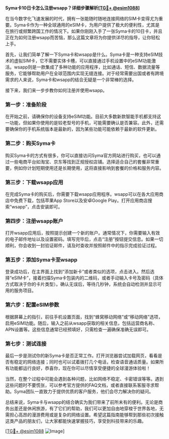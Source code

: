 **Syma卡10日卡怎么注册wsapp？详细步骤解析[[TG💪+ @esim1088](https://t.me/s/esim1088)]**

在当今数字化飞速发展的时代，拥有一张能随时随地连接网络的SIM卡变得尤为重要。Syma卡作为一种全球通用的eSIM卡，为用户提供了极大的便利性，尤其是在旅行或频繁跨国工作的情况下。如果你刚刚入手了一张Syma卡的10日卡，并且正在为如何注册wsapp而苦恼，那么这篇文章将为你提供详尽的指导，让你轻松上手。

首先，让我们简单了解一下Syma卡和wsapp是什么。Syma卡是一种支持eSIM技术的虚拟SIM卡，它不需要实体卡槽，可以直接通过手机设置中的eSIM功能激活。wsapp则是一款集成了多种功能的应用程序，比如通话、短信、数据流量等服务，它能够帮助用户在全球范围内实现无缝连接。对于经常需要出国或者有跨境需求的人来说，Syma卡和wsapp的结合无疑是一个非常棒的选择。

接下来，我们来一步步教你如何注册并使用wsapp。

### 第一步：准备阶段

在开始之前，请确保你的设备支持eSIM功能。目前大多数新款智能手机都支持这一功能，但如果你使用的是较老型号的手机，可能需要确认是否兼容。此外，还需要确保你的手机系统版本是最新的，因为某些功能可能依赖于最新的软件更新。

### 第二步：购买Syma卡

购买Syma卡的方式有很多，你可以直接访问Syma官方网站进行购买，也可以通过一些电商平台如淘宝、京东等找到正规授权店铺。选择适合自己的套餐非常重要，例如你计划短期使用还是长期使用，这将直接影响到套餐的价格和服务内容。

### 第三步：下载wsapp应用

在完成Syma卡的购买后，你需要下载wsapp应用程序。wsapp可以在各大应用商店中免费下载，包括苹果App Store以及安卓Google Play。打开应用商店搜索“wsapp”，点击安装即可。

### 第四步：注册wsapp账户

打开wsapp应用后，按照提示创建一个新的账户。通常情况下，你需要输入有效的电子邮件地址以及设置密码。填写完毕后，点击“注册”按钮提交信息。如果一切顺利，你会收到一封验证邮件，请及时查收并按照邮件中的指示完成验证过程。

### 第五步：添加Syma卡至wsapp

登录成功后，在主界面上找到“添加新卡”或者类似的选项，点击进入。然后选择“eSIM卡”，接着扫描Syma卡包装内的二维码，或者手动输入卡号及密码（具体方式取决于你的卡片类型）。确认无误后，等待几秒钟，系统会自动检测并显示可用的服务项目。

### 第六步：配置eSIM参数

根据屏幕上的指引，前往手机设置页面，找到“蜂窝移动网络”或“移动网络”选项，启用eSIM功能。随后，输入之前从wsapp获取的相关信息，包括运营商名称、APN设置等。这些信息通常已经预填好，只需检查一遍确保准确无误即可。

### 第七步：测试连接

最后一步是测试你的新Syma卡是否正常工作。打开浏览器尝试加载网页，看看是否有稳定的网络连接；同时也可以试着拨打几个电话，检查语音通话质量。如果所有功能都运行良好，恭喜你，现在你可以尽情享受便捷的全球漫游体验啦！

当然，在整个过程中可能会遇到各种问题，比如网络不稳定、卡密错误等等。遇到这些问题时不要慌张，可以参考官方提供的FAQ文档，或者直接联系客服寻求帮助。Syma团队一直致力于提供优质的客户服务，他们会尽力解决你的疑问。

总结来说，Syma卡与wsapp的结合确实为我们带来了前所未有的便利。无论是商务出差还是休闲旅游，有了它们的帮助，我们可以更加自由地穿梭于世界各地，无需担心高昂的漫游费用或是复杂的网络设置。希望这篇指南能够帮到那些初次接触这类产品的朋友们，让大家都能快速掌握技巧，享受到科技带来的乐趣。

[[TG💪+ @esim1088](https://t.me/s/esim1088) ![Image](https://i.postimg.cc/4NQfJmqS/Snipaste-2025-05-13-00-14-12.png)]